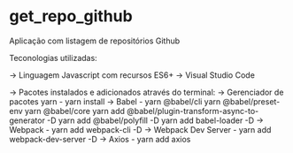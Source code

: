 # get_repo_github
 Aplicação com listagem de repositórios Github

Teconologias utilizadas:

-> Linguagem Javascript com recursos ES6+
-> Visual Studio Code

-> Pacotes instalados e adicionados através do terminal:
	-> Gerenciador de pacotes yarn - yarn install
	-> Babel - yarn @babel/cli
                   yarn @babel/preset-env
                   yarn @babel/core
		   yarn add @babel/plugin-transform-async-to-generator -D
		   yarn add @babel/polyfill -D
		   yarn add babel-loader -D
	-> Webpack - yarn add webpack-cli -D
	-> Webpack Dev Server - yarn add webpack-dev-server -D
	-> Axios - yarn add axios
